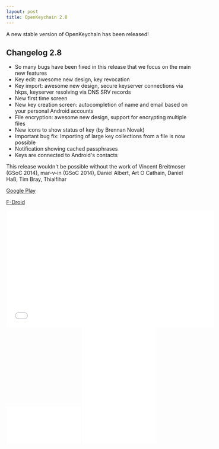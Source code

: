 ```yaml
---
layout: post
title: OpenKeychain 2.8
---
```


A new stable version of OpenKeychain has been released!

## Changelog 2.8
  * So many bugs have been fixed in this release that we focus on the main new features
  * Key edit: awesome new design, key revocation
  * Key import: awesome new design, secure keyserver connections via hkps, keyserver resolving via DNS SRV records
  * New first time screen
  * New key creation screen: autocompletion of name and email based on your personal Android accounts
  * File encryption: awesome new design, support for encrypting multiple files
  * New icons to show status of key (by Brennan Novak)
  * Important bug fix: Importing of large key collections from a file is now possible
  * Notification showing cached passphrases
  * Keys are connected to Android's contacts

This release wouldn't be possible without the work of Vincent Breitmoser (GSoC 2014), mar-v-in (GSoC 2014), Daniel Albert, Art O Cathain, Daniel Haß, Tim Bray, Thialfihar

[Google Play](https://play.google.com/store/apps/details?id=org.sufficientlysecure.keychain)

[F-Droid](https://f-droid.org/app/org.sufficientlysecure.keychain)

<iframe width="560" height="315" src="//www.youtube.com/embed/NzJBA1t_dt8?rel=0" frameborder="0" allowfullscreen></iframe>
<iframe width="200" height="100" src="//www.youtube.com/embed/NzJBA1t_dt8?rel=0" frameborder="0" allowfullscreen></iframe>
<iframe width="200" height="315" src="//www.youtube.com/embed/DDf8fELUeHE?rel=0" frameborder="0" allowfullscreen></iframe>
